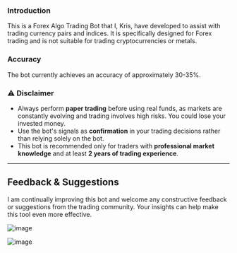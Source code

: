 ### Introduction
This is a Forex Algo Trading Bot that I, Kris, have developed to assist with trading currency pairs and indices. It is specifically designed for Forex trading and is not suitable for trading cryptocurrencies or metals.

### Accuracy
The bot currently achieves an accuracy of approximately 30-35%.

### ⚠️ Disclaimer
- Always perform **paper trading** before using real funds, as markets are constantly evolving and trading involves high risks. You could lose your invested money.
- Use the bot's signals as **confirmation** in your trading decisions rather than relying solely on the bot.
- This bot is recommended only for traders with **professional market knowledge** and at least **2 years of trading experience**.

---

## Feedback & Suggestions
I am continually improving this bot and welcome any constructive feedback or suggestions from the trading community. Your insights can help make this tool even more effective.





![image](https://github.com/user-attachments/assets/f433890e-6f7e-4ad0-b206-21faf0738e6e)

![image](https://github.com/user-attachments/assets/9bbccbbf-3419-4da5-9fd0-b5c9a40e06c6)
